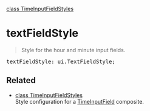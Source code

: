 [class TimeInputFieldStyles](TimeInputFieldStyles.md)

# textFieldStyle

> Style for the hour and minute input fields.

<pre class="docgen_signature">textFieldStyle: ui.TextFieldStyle;</pre>

## Related

- [<!--{ref:class}-->class TimeInputFieldStyles](TimeInputFieldStyles.md) \
    Style configuration for a [TimeInputField](TimeInputField.md) composite.
